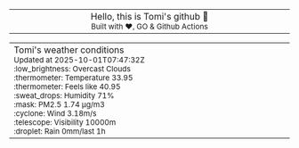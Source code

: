 
<div align="center">
<table>
<tbody>
<td align="center">
<img width="2000" height="0"><br>
Hello, this is Tomi's github 👋<br>
<sup>Built with ❤️, GO & Github Actions</sup><br>
<img width="2000" height="0">
</td>
</tbody>
</table>
</div>
<table>
<tbody>
<td align="left">
<img width="2000" height="0"><br>
Tomi's weather conditions<br>
<sup>Updated at 2025-10-01T07:47:32Z</sup><br>
<sup>:low_brightness: Overcast Clouds</sup><br>
<sup>:thermometer: Temperature 33.95 </sup><br>
<sup>:thermometer: Feels like 40.95</sup><br>
<sup>:sweat_drops: Humidity 71%</sup><br>
<sup>:mask: PM2.5 1.74 μg/m3</sup><br>
<sup>:cyclone: Wind 3.18m/s </sup><br>
<sup>:telescope: Visibility 10000m </sup><br>
<sup>:droplet: Rain 0mm/last 1h </sup><br>
<img width="2000" height="0">
</td>
<td align="left">
<img width="2000" height="0"><br>
<br>
<img width="2000" height="0">
</td>
</tbody>
</table>
</div>
    